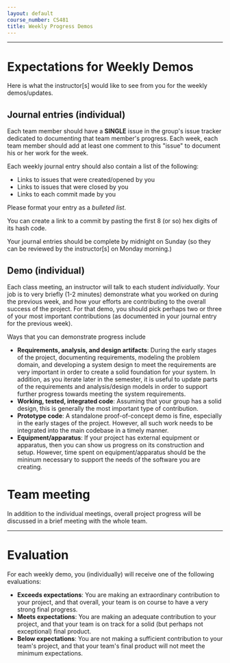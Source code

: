 ```yaml
---
layout: default
course_number: CS481
title: Weekly Progress Demos
---
```


--- --- --- --- --- --- --- --- --- --- --- --- --- --- --- --- --- --- --- --- --- --- --- ---



# Expectations for Weekly Demos

Here is what the instructor[s] would like to see from you for the weekly demos/updates.


## Journal entries (individual)

Each team member should have a **SINGLE** issue in the group's issue tracker dedicated to documenting that team member's
progress.  Each week, each team member should add at least one comment to this "issue" to document his or her work for the week.
  
Each weekly journal entry should also contain a list of the following:

* Links to issues that were created/opened by you 
* Links to issues that were closed by you
* Links to each commit made by you

Please format your entry as a *bulleted list*.

You can create a link to a commit by pasting the first 8 (or so) hex digits of its hash code.

Your journal entries should be complete by midnight on Sunday (so they can be reviewed by the instructor[s] on Monday morning.)


## Demo (individual)

Each class meeting, an instructor will talk to each student *individually*. Your job is to very briefly (1-2 minutes) demonstrate what you worked on during the previous week, and how your efforts are contributing to the overall success of the project. For that demo, you should pick perhaps two or three of your most important contributions (as documented in your journal entry for the previous week).

Ways that you can demonstrate progress include

* **Requirements, analysis, and design artifacts**: During the early stages of the project, documenting requirements, modeling the problem domain, and developing a system design to meet the requirements are very important in order to create a solid foundation for your system.  In addition, as you iterate later in the semester, it is useful to update parts of the requirements and analysis/design models in order to support further progress towards meeting the system requirements.
* **Working, tested, integrated code**: Assuming that your group has a solid design, this is generally the most important type of contribution.
* **Prototype code**: A standalone proof-of-concept demo is fine, especially in the early stages of the project.  However, all such work needs to be integrated into the main codebase in a timely manner.
* **Equipment/apparatus**: If your project has external equipment or apparatus, then you can show us progress on its construction and setup.  However, time spent on equipment/apparatus should be the mininum necessary to support the needs of the software you are creating.

# Team meeting

In addition to the individual meetings, overall project progress will be discussed in a brief meeting with the whole team.

--- --- --- --- --- --- --- --- --- --- --- --- --- --- --- --- --- --- --- --- --- --- --- ---



# Evaluation

For each weekly demo, you (individually) will receive one of the following evaluations:

* **Exceeds expectations**: You are making an extraordinary contribution to your project, and that overall, your team is on course to have a very strong final progress.
* **Meets expectations**: You are making an adequate contribution to your project, and that your team is on track for a solid (but perhaps not exceptional) final product.
* **Below expectations**: You are not making a sufficient contribution to your team's project, and that your team's final product will not meet the minimum expectations.
